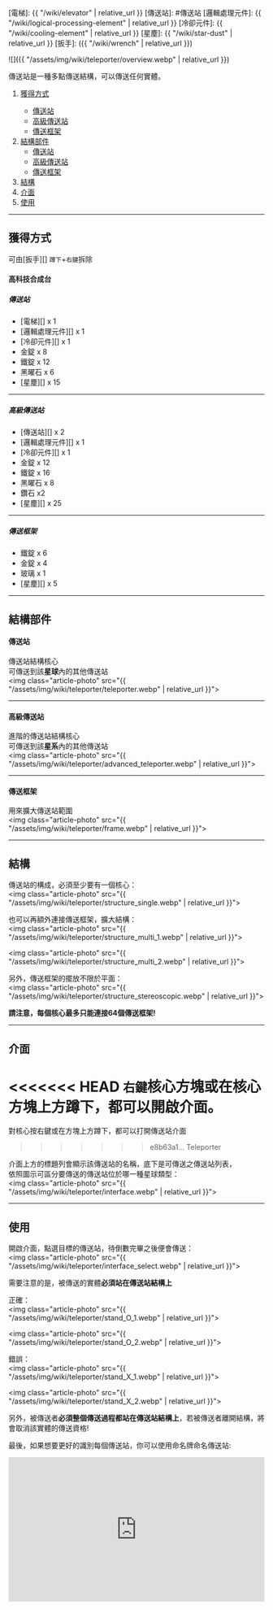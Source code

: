 [電梯]: {{ "/wiki/elevator" | relative_url }}
[傳送站]: #傳送站
[邏輯處理元件]: {{ "/wiki/logical-processing-element" | relative_url }}
[冷卻元件]: {{ "/wiki/cooling-element" | relative_url }}
[星塵]: {{ "/wiki/star-dust" | relative_url }}
[扳手]: ({{ "/wiki/wrench" | relative_url }})

![]({{ "/assets/img/wiki/teleporter/overview.webp" | relative_url }})

傳送站是一種多點傳送結構，可以傳送任何實體。

<div class="article-content">
<ol>
    <li><a href="#獲得方式">獲得方式</a></li>
		<ul>
            <li><a href="#A傳送站">傳送站</a></li>
            <li><a href="#A高級傳送站">高級傳送站</a></li>
            <li><a href="#A傳送框架">傳送框架</a></li>
        </ul>
    <li><a href="#結構部件">結構部件</a>
        <ul>
            <li><a href="#B傳送站">傳送站</a></li>
            <li><a href="#B高級傳送站">高級傳送站</a></li>
            <li><a href="#B傳送框架">傳送框架</a></li>
        </ul>
    </li>
    <li><a href="#結構">結構</a></li>
    <li><a href="#介面">介面</a></li>
    <li><a href="#使用">使用</a></li>
</ol>
</div>

---

## 獲得方式

可由[扳手][] `蹲下`+`右鍵`拆除

#### 高科技合成台

<a name="A傳送站"></a>

##### 傳送站

- [電梯][] x 1  
- [邏輯處理元件][] x 1  
- [冷卻元件][] x 1  
- 金錠 x 8  
- 鐵錠 x 12  
- 黑曜石 x 6  
- [星塵][] x 15

<hr class="sub">
<a name="A高級傳送站"></a>

##### 高級傳送站

- [傳送站][] x 2  
- [邏輯處理元件][] x 1  
- [冷卻元件][] x 1  
- 金錠 x 12  
- 鐵錠 x 16  
- 黑曜石 x 8  
- 鑽石 x2  
- [星塵][] x 25

<hr class="sub">
<a name="A傳送框架"></a>

##### 傳送框架

- 鐵錠 x 6  
- 金錠 x 4  
- 玻璃 x 1  
- [星塵][] x 5

---

## 結構部件

<a name="B傳送站"></a>

#### 傳送站

傳送站結構核心  
可傳送到該<b>星球</b>內的其他傳送站  
<img class="article-photo" src="{{ "/assets/img/wiki/teleporter/teleporter.webp" | relative_url }}">

<hr class="sub">
<a name="B高級傳送站"></a>

#### 高級傳送站

進階的傳送站結構核心  
可傳送到該<b>星系</b>內的其他傳送站  
<img class="article-photo" src="{{ "/assets/img/wiki/teleporter/advanced_teleporter.webp" | relative_url }}">

<hr class="sub">
<a name="B傳送框架"></a>

#### 傳送框架

用來擴大傳送站範圍  
<img class="article-photo" src="{{ "/assets/img/wiki/teleporter/frame.webp" | relative_url }}">

---

## 結構

傳送站的構成，必須至少要有一個核心：  
<img class="article-photo" src="{{ "/assets/img/wiki/teleporter/structure_single.webp" | relative_url }}">

也可以再額外連接傳送框架，擴大結構：  
<img class="article-photo" src="{{ "/assets/img/wiki/teleporter/structure_multi_1.webp" | relative_url }}">

<img class="article-photo" src="{{ "/assets/img/wiki/teleporter/structure_multi_2.webp" | relative_url }}">

另外，傳送框架的擺放不限於平面：  
<img class="article-photo" src="{{ "/assets/img/wiki/teleporter/structure_stereoscopic.webp" | relative_url }}">

__請注意，每個核心最多只能連接64個傳送框架!__

---

## 介面

<<<<<<< HEAD
`右鍵`核心方塊或在核心方塊上方蹲下，都可以開啟介面。
=======
對核心按右鍵或在方塊上方蹲下，都可以打開傳送站介面
>>>>>>> e8b63a1... Teleporter

介面上方的標題列會顯示該傳送站的名稱，底下是可傳送之傳送站列表，  
依照圖示可區分要傳送的傳送站位於哪一種星球類型：  
<img class="article-photo" src="{{ "/assets/img/wiki/teleporter/interface.webp" | relative_url }}">

---

## 使用

開啟介面，點選目標的傳送站，待倒數完畢之後便會傳送：  
<img class="article-photo" src="{{ "/assets/img/wiki/teleporter/interface_select.webp" | relative_url }}">

需要注意的是，被傳送的實體<b>必須站在傳送站結構上</b>

正確：  
<img class="article-photo" src="{{ "/assets/img/wiki/teleporter/stand_O_1.webp" | relative_url }}">

<img class="article-photo" src="{{ "/assets/img/wiki/teleporter/stand_O_2.webp" | relative_url }}">

錯誤：  
<img class="article-photo" src="{{ "/assets/img/wiki/teleporter/stand_X_1.webp" | relative_url }}">

<img class="article-photo" src="{{ "/assets/img/wiki/teleporter/stand_X_2.webp" | relative_url }}">

另外，被傳送者<b>必須整個傳送過程都站在傳送站結構上</b>，若被傳送者離開結構，將會取消該實體的傳送資格!

最後，如果想要更好的識別每個傳送站，你可以使用命名牌命名傳送站:  
<div style="width:100%;height:0px;position:relative;padding-bottom:56.250%;"><iframe src="https://streamable.com/s/ibton/kjsffs?autoplay=1&muted=1" frameborder="0" width="100%" height="100%" allowfullscreen style="width:100%;height:100%;position:absolute;left:0px;top:0px;overflow:hidden;"></iframe></div>
